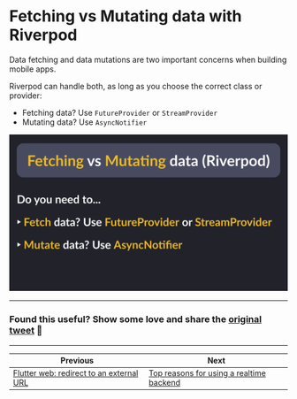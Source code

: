 # Fetching vs Mutating data with Riverpod

Data fetching and data mutations are two important concerns when building mobile apps.

Riverpod can handle both, as long as you choose the correct class or provider:

- Fetching data? Use `FutureProvider` or `StreamProvider`
- Mutating data? Use `AsyncNotifier`

![](121.png)

---

### Found this useful? Show some love and share the [original tweet](https://twitter.com/biz84/status/1704486985925099958) 🙏

---

| Previous | Next |
| -------- | ---- |
| [Flutter web: redirect to an external URL](../0120-set-html-window-url/index.md) | [Top reasons for using a realtime backend](../0122-user-realtime-backend/index.md) |


